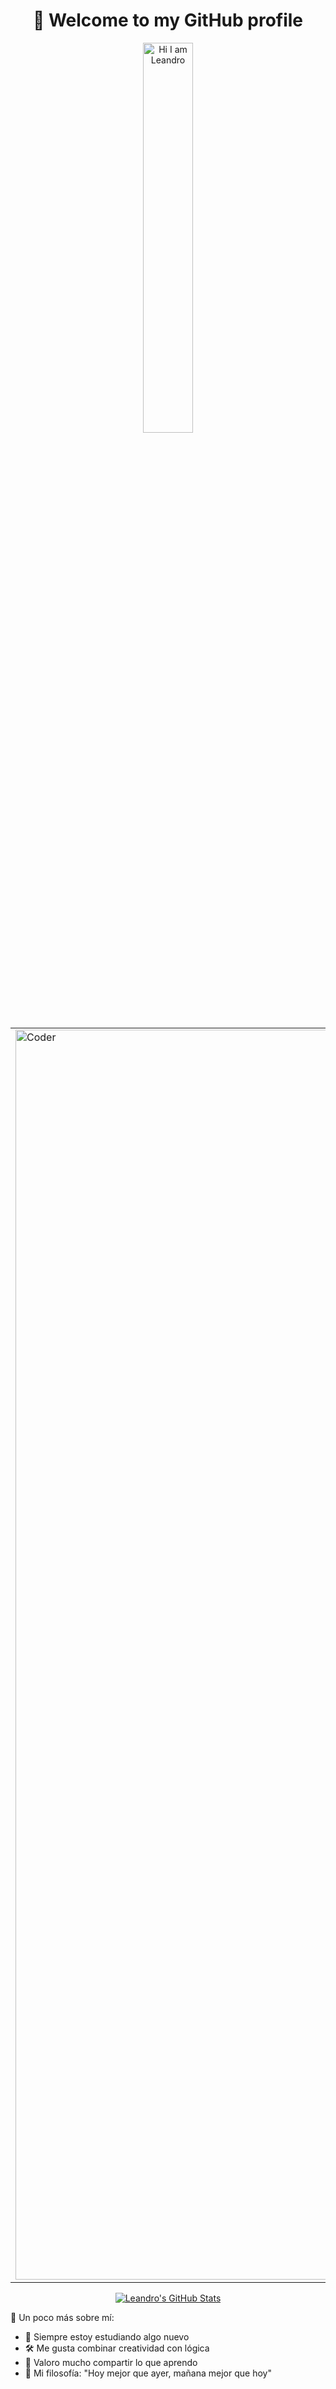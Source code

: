 <h1 align="center">🚀 Welcome to my GitHub profile</h1>

<!-- Encabezado animado -->
<p  align="center">
  <img src="https://readme-typing-svg.demolab.com?font=Fira+Code&pause=1000&color=F71313&width=435&lines=Hi+there+my+name+is+Leandro+!+!+!" width="40%" alt="Hi I am Leandro" />
</p>

<table align="center">
  <tr>
    <td>
      <img src="https://camo.githubusercontent.com/d1e9733ec79822bcadf8b9a1035840ee511e2f022fe9f652cc163db23dc171d3/68747470733a2f2f6d656469612e67697068792e636f6d2f6d656469612f53576f536b4e36447854737a71494b4571762f67697068792e676966" width="2000px" alt="Coder" />
    </td>
    <td>
      <p><strong>Hola! Soy Leandro 👋 </strong>
        <br>Un eterno aprendiz apasionado por el mundo de la informática 💻.  
        <br>Actualmente soy **Analsita de Sistemas** pero tambien me dedico al **Desarrollo Web** como Freelance, estoy dando mis primeros pasos en el fascinante universo de la **ciberseguridad** 🔐.
        <br>Siempre estoy buscando nuevos desafíos que me permitan crecer.
        <br>Disfruto resolver problemas, automatizar tareas y crear cosas que funcionen y se vean bien.  
        <br>Me motiva la idea de que siempre hay algo nuevo por aprender, una herramienta por descubrir o un sistema por romper (éticamente, claro 😉)
      </p>
    </td>
  </tr>
</table>
<p  align="center">
  <a href="https://github.com/gutierrezle">
    <img src="https://github-readme-stats.vercel.app/api?username=gutierrezle&hide_border=true&show_icons=true" alt="Leandro's GitHub Stats">
  </a>
</p>

🚀 Un poco más sobre mí:
- 🧠 Siempre estoy estudiando algo nuevo
- 🛠️ Me gusta combinar creatividad con lógica
- 💬 Valoro mucho compartir lo que aprendo
- 🌱 Mi filosofía: "Hoy mejor que ayer, mañana mejor que hoy"
